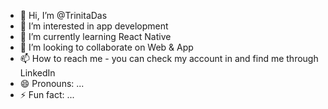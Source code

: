 - 👋 Hi, I’m @TrinitaDas
- 👀 I’m interested in app development 
- 🌱 I’m currently learning React Native 
- 💞️ I’m looking to collaborate on Web & App 
- 📫 How to reach me - you can check my account in and find me through LinkedIn 
- 😄 Pronouns: ...
- ⚡ Fun fact: ...

<!---
TtDd2003/TtDd2003 is a ✨ special ✨ repository because its `README.md` (this file) appears on your GitHub profile.
You can click the Preview link to take a look at your changes.
--->
